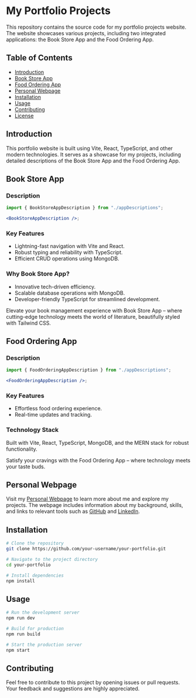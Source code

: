 # My Portfolio Projects

This repository contains the source code for my portfolio projects website. The website showcases various projects, including two integrated applications: the Book Store App and the Food Ordering App.

## Table of Contents

- [Introduction](#introduction)
- [Book Store App](#book-store-app)
- [Food Ordering App](#food-ordering-app)
- [Personal Webpage](#personal-webpage)
- [Installation](#installation)
- [Usage](#usage)
- [Contributing](#contributing)
- [License](#license)

## Introduction

This portfolio website is built using Vite, React, TypeScript, and other modern technologies. It serves as a showcase for my projects, including detailed descriptions of the Book Store App and the Food Ordering App.

## Book Store App

### Description

```jsx
import { BookStoreAppDescription } from "./appDescriptions";

<BookStoreAppDescription />;
```

### Key Features

- Lightning-fast navigation with Vite and React.
- Robust typing and reliability with TypeScript.
- Efficient CRUD operations using MongoDB.

### Why Book Store App?

- Innovative tech-driven efficiency.
- Scalable database operations with MongoDB.
- Developer-friendly TypeScript for streamlined development.

Elevate your book management experience with Book Store App – where cutting-edge technology meets the world of literature, beautifully styled with Tailwind CSS.

## Food Ordering App

### Description

```jsx
import { FoodOrderingAppDescription } from "./appDescriptions";

<FoodOrderingAppDescription />;
```

### Key Features

- Effortless food ordering experience.
- Real-time updates and tracking.

### Technology Stack

Built with Vite, React, TypeScript, MongoDB, and the MERN stack for robust functionality.

Satisfy your cravings with the Food Ordering App – where technology meets your taste buds.

## Personal Webpage

Visit my [Personal Webpage](https://vatthana-portfolio-a20e88488316.herokuapp.com/) to learn more about me and explore my projects. The webpage includes information about my background, skills, and links to relevant tools such as [GitHub](https://github.com/VatthanaB) and [LinkedIn](www.linkedin.com/in/vatthana-boulom).

## Installation

```bash
# Clone the repository
git clone https://github.com/your-username/your-portfolio.git

# Navigate to the project directory
cd your-portfolio

# Install dependencies
npm install
```

## Usage

```bash
# Run the development server
npm run dev

# Build for production
npm run build

# Start the production server
npm start
```

## Contributing

Feel free to contribute to this project by opening issues or pull requests. Your feedback and suggestions are highly appreciated.
